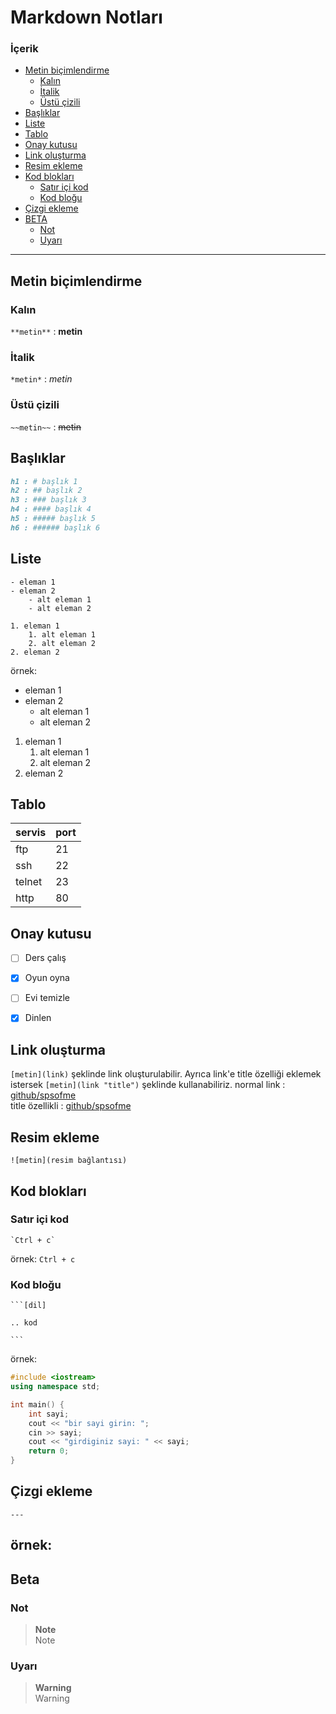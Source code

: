 # Markdown Notları

### İçerik
- [Metin biçimlendirme](#metin-biçimlendirme)
	- [Kalın](#kalın)
	- [İtalik](#italik)
	- [Üstü çizili](#üstü-çizili)
- [Başlıklar](#başlıklar)
- [Liste](#liste)
- [Tablo](#tablo)
- [Onay kutusu](#onay-kutusu)
- [Link oluşturma](#link-oluşturma)
- [Resim ekleme](#resim-ekleme)
- [Kod blokları](#kod-blokları)
	- [Satır içi kod](#satır-içi-kod) 
	- [Kod bloğu](#kod-bloğu)
- [Çizgi ekleme](#çizgi-ekleme)
- [BETA](#beta)
	- [Not](#not)
	- [Uyarı](#uyarı)

---

## Metin biçimlendirme
### Kalın
`**metin**` : **metin**

### İtalik
`*metin*` : *metin*

### Üstü çizili
`~~metin~~` : ~~metin~~



## Başlıklar
```md
h1 : # başlık 1
h2 : ## başlık 2
h3 : ### başlık 3
h4 : #### başlık 4
h5 : ##### başlık 5
h6 : ###### başlık 6
```


## Liste
```  
- eleman 1
- eleman 2
	- alt eleman 1
	- alt eleman 2

1. eleman 1
	1. alt eleman 1
	2. alt eleman 2
2. eleman 2
```
örnek:
- eleman 1
- eleman 2
	- alt eleman 1
	- alt eleman 2

1. eleman 1
	1. alt eleman 1
	2. alt eleman 2
2. eleman 2



## Tablo
| servis | port |
| ------ | ---- |
| ftp | 21 |
| ssh | 22 |
| telnet | 23 |
| http | 80 |



## Onay kutusu
- [ ] Ders çalış
- [x] Oyun oyna
- [ ] Evi temizle
- [x] Dinlen



## Link oluşturma
`[metin](link)` şeklinde link oluşturulabilir. Ayrıca link'e title özelliği eklemek istersek `[metin](link "title")` şeklinde kullanabiliriz.
normal link     : [github/spsofme](https://github.com/spsofme) <br>
title özellikli : [github/spsofme](https://github.com/spsofme "github adresim")



## Resim ekleme
```
![metin](resim bağlantısı)
```



## Kod blokları
### Satır içi kod
```
`Ctrl + c`
```
örnek: `Ctrl + c`



### Kod bloğu
```
```[dil]

.. kod

```‏‏‏‏‏‏‏‏   
```
örnek:
```cpp
#include <iostream>
using namespace std;

int main() {
	int sayi;
	cout << "bir sayi girin: ";
	cin >> sayi;
	cout << "girdiginiz sayi: " << sayi;
	return 0;
}
```



## Çizgi ekleme
```
---
```
örnek:
---


## Beta
### Not
> **Note** <br>
> Note

### Uyarı
> **Warning** <br>
> Warning
